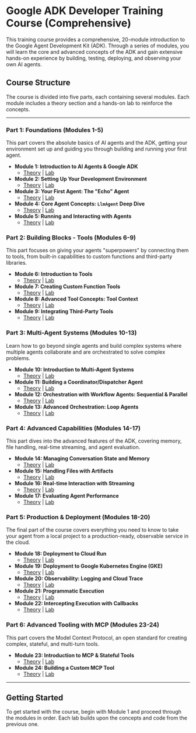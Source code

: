 # Google ADK Developer Training Course (Comprehensive)

This training course provides a comprehensive, 20-module introduction to the Google Agent Development Kit (ADK). Through a series of modules, you will learn the core and advanced concepts of the ADK and gain extensive hands-on experience by building, testing, deploying, and observing your own AI agents.

## Course Structure

The course is divided into five parts, each containing several modules. Each module includes a theory section and a hands-on lab to reinforce the concepts.

---

### Part 1: Foundations (Modules 1-5)

This part covers the absolute basics of AI agents and the ADK, getting your environment set up and guiding you through building and running your first agent.

*   **Module 1: Introduction to AI Agents & Google ADK**
    *   [Theory](./module01-intro-to-ai-agents/theory.md) | [Lab](./module01-intro-to-ai-agents/lab.md)
*   **Module 2: Setting Up Your Development Environment**
    *   [Theory](./module02-environment-setup/theory.md) | [Lab](./module02-environment-setup/lab.md)
*   **Module 3: Your First Agent: The "Echo" Agent**
    *   [Theory](./module03-first-agent-echo/theory.md) | [Lab](./module03-first-agent-echo/lab.md)
*   **Module 4: Core Agent Concepts: `LlmAgent` Deep Dive**
    *   [Theory](./module04-llmagent-deep-dive/theory.md) | [Lab](./module04-llmagent-deep-dive/lab.md)
*   **Module 5: Running and Interacting with Agents**
    *   [Theory](./module05-running-agents/theory.md) | [Lab](./module05-running-agents/lab.md)

### Part 2: Building Blocks - Tools (Modules 6-9)

This part focuses on giving your agents "superpowers" by connecting them to tools, from built-in capabilities to custom functions and third-party libraries.

*   **Module 6: Introduction to Tools**
    *   [Theory](./module06-intro-to-tools/theory.md) | [Lab](./module06-intro-to-tools/lab.md)
*   **Module 7: Creating Custom Function Tools**
    *   [Theory](./module07-custom-function-tools/theory.md) | [Lab](./module07-custom-function-tools/lab.md)
*   **Module 8: Advanced Tool Concepts: Tool Context**
    *   [Theory](./module08-tool-context/theory.md) | [Lab](./module08-tool-context/lab.md)
*   **Module 9: Integrating Third-Party Tools**
    *   [Theory](./module09-third-party-tools/theory.md) | [Lab](./module09-third-party-tools/lab.md)

### Part 3: Multi-Agent Systems (Modules 10-13)

Learn how to go beyond single agents and build complex systems where multiple agents collaborate and are orchestrated to solve complex problems.

*   **Module 10: Introduction to Multi-Agent Systems**
    *   [Theory](./module10-intro-to-multi-agent-systems/theory.md) | [Lab](./module10-intro-to-multi-agent-systems/lab.md)
*   **Module 11: Building a Coordinator/Dispatcher Agent**
    *   [Theory](./module11-coordinator-agent/theory.md) | [Lab](./module11-coordinator-agent/lab.md)
*   **Module 12: Orchestration with Workflow Agents: Sequential & Parallel**
    *   [Theory](./module12-sequential-parallel-workflow-agents/theory.md) | [Lab](./module12-sequential-parallel-workflow-agents/lab.md)
*   **Module 13: Advanced Orchestration: Loop Agents**
    *   [Theory](./module13-loop-agents/theory.md) | [Lab](./module13-loop-agents/lab.md)

### Part 4: Advanced Capabilities (Modules 14-17)

This part dives into the advanced features of the ADK, covering memory, file handling, real-time streaming, and agent evaluation.

*   **Module 14: Managing Conversation State and Memory**
    *   [Theory](./module14-state-and-memory/theory.md) | [Lab](./module14-state-and-memory/lab.md)
*   **Module 15: Handling Files with Artifacts**
    *   [Theory](./module15-artifacts/theory.md) | [Lab](./module15-artifacts/lab.md)
*   **Module 16: Real-time Interaction with Streaming**
    *   [Theory](./module16-streaming/theory.md) | [Lab](./module16-streaming/lab.md)
*   **Module 17: Evaluating Agent Performance**
    *   [Theory](./module17-evaluation/theory.md) | [Lab](./module17-evaluation/lab.md)

### Part 5: Production & Deployment (Modules 18-20)

The final part of the course covers everything you need to know to take your agent from a local project to a production-ready, observable service in the cloud.

*   **Module 18: Deployment to Cloud Run**
    *   [Theory](./module18-deployment-cloud-run/theory.md) | [Lab](./module18-deployment-cloud-run/lab.md)
*   **Module 19: Deployment to Google Kubernetes Engine (GKE)**
    *   [Theory](./module19-deployment-gke/theory.md) | [Lab](./module19-deployment-gke/lab.md)
*   **Module 20: Observability: Logging and Cloud Trace**
    *   [Theory](./module20-observability/theory.md) | [Lab](./module20-observability/lab.md)
*   **Module 21: Programmatic Execution**
    *   [Theory](./module21-programmatic-execution/theory.md) | [Lab](./module21-programmatic-execution/lab.md)
*   **Module 22: Intercepting Execution with Callbacks**
    *   [Theory](./module22-callbacks/theory.md) | [Lab](./module22-callbacks/lab.md)

### Part 6: Advanced Tooling with MCP (Modules 23-24)

This part covers the Model Context Protocol, an open standard for creating complex, stateful, and multi-turn tools.

*   **Module 23: Introduction to MCP & Stateful Tools**
    *   [Theory](./module23-intro-to-mcp/theory.md) | [Lab](./module23-intro-to-mcp/lab.md)
*   **Module 24: Building a Custom MCP Tool**
    *   [Theory](./module24-building-mcp-tools/theory.md) | [Lab](./module24-building-mcp-tools/lab.md)

---

## Getting Started

To get started with the course, begin with Module 1 and proceed through the modules in order. Each lab builds upon the concepts and code from the previous one.
